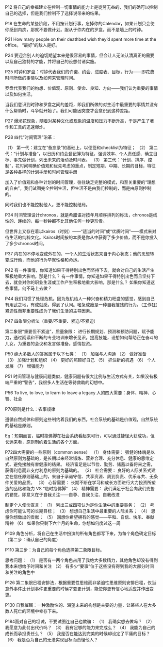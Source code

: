 ﻿P12 将自己的幸福建立在控制一切事情的能力上是徒劳无益的，我们的确可以控制自己的选择，但是我们控制不了选择说带来的结果。

P18 在生命的某些阶段，不用按计划行事，忘掉你的Calendar，如果计划只会使你感到内疚，那就不要做计划。服从于你内在的罗盘，而不是墙上的时钟。

P21 How many people on their deathbed wish they’d spent more time at the office。
“最好”的敌人是好。

P24 要迎合别人的迫切期望本来是很容易的事情，但会让人无法认清真正的需要以及自己独特的才能，并将自己的设想付诸实施。

P25 时钟和罗盘：时钟代表我们的许诺、约会、进度表、目标，行为——即花费时间所做的事情以及如何来管理时间。

罗盘代表我们的构想、价值观、原则、使命、良知、方向——我们认为重要的事情以及如何生活。

当我们意识到时钟和罗盘之间的差距，即我们所做的对生活中最重要的事情并没有什么帮助时，斗争就开始了。我们可能因突变才会意识到这种差距。

P27 爆米花现象，随着对某种文化或现象的温度和压力不断升高，于是产生了著作和工具的迅速爆炸。

P28 四代“时间管理”沿革：

（1） 第一代：建立在“备忘录”的基础上，以便签和checklist为特征；
（2） 第二代：“计划与准备”，以日历和约会登记簿为特征，强调效率、个人责任感、确立目标、事先做计划，列出未来的活动及时间表。
（3） 第三代：“计划、排序、控制”，花时间明确价值观和优先考虑的重点，制定短期、中期、长期的目标，特征是各种各样的计划手册和时间管理手册

加入了价值观和各种计划的时间管理，往往缺乏完整的模式，和至关重要的“理想的自由”。我们试图完全控制生活，但生活不是由我们控制的，而是由原则控制的。

同时我们也不能控制他人，更不能控制结局。

P34 时间管理设计chronos，就是希腊语对按年月顺序排列的称法，chronos是线性的、连续的，每一秒钟都不比其他任何一秒更珍贵。

但世界上又存在着以kairos（时刻）——“适当的时间”或“优质时间”——模式来对待生活的纯粹文化。Kairos时间按的本质是你从中获得了多少价值，而不是你投入了多少chronos时间。

P37 内在的不停地变成外在的，一个人的生活状态来自于内心状态；他的思想转变成行动，而他的行为早就性格和命运。

P42 有一件事情，你知道如果干得特别出色而坚持下去，就会对自己的生活产生积极地重大影响，那是什么？
有一件事情，你知道如果干得特别出色而且坚持下去，就会对你的职业生涯或工作产生积极地重大影响，那是什么？
如果你知道这些事情，何不马上去做？

P44 我们习惯了处理危机，因为危机给人一种兴奋和精力旺盛的感觉，感到自己有用武之地，有成就感，得到了认同。嗜急成瘾是一种自我摧残的行为。（工作狂）紧迫性而非重要性成为了我们生活的主导因素。

P47 四象限分析法（重要/不重要、紧迫/不紧迫）

第二象限“重要但不紧迫”，质量象限：
进行长期规划、预测和预防问题，赋予能力，通过阅读和不断的专业培训来增长见识，提高技能，设想如何帮助正在奋斗的儿女，为重要的会议和发言做准备，感情投资。

P50 绝大多数人的答案属于以下七类：
（1） 加强与人沟通
（2） 做好准备
（3） 加强计划和组织
（4） 更好的照顾好自己
（5） 抓住新的机遇
（6） 个人发展
（7） 增强能力

P51 时间管理与健康问题类似，健康问题有很大比例与生活方式有关，如果没有极端严重的“警告”，我很多人生活在等待救助的幻想中。

P56 To live, to love, to learn to leave a legacy
人的四大需要：身体、精神、心智、社会

P70原则是什么：农事规律

遵循自然规律和原则这些制约着我们的东西，社会系统的基础是价值观，自然系统的基础是原则。

Eg：短期而言，临时抱佛脚在社会系统看起来可行，可以通过捷径大获成功，但长远来看，原则制约着生活的各个方面。

P72四大需要的一些原则（common sense）
（1） 身体需要：
强健的体魄是以自然原则为基础的，是长期以来经常锻炼、营养合理、充分休息、健康的思维定式、避免接触有害健康的结果。
经济富足是以节俭、勤劳、储蓄以备将来之需，获得利息而非支付利息的原则为基础的。
（2） 社会需要：
  良好的人际关系式建立在信任原则基础上的，来自于承诺守信、共享资源、周到负责、优乐与共、无条件关爱的品质。
（3） 心智需要：
  长期不断在学习和成长方面进行大力投资所塑造的品格和能力 VS “临时抱佛脚”
（4） 精神需要：
我们满足于社会向我们兜售的错觉，即意义在于自我关注——自尊、自我关注、自我改进

制定个人使命宣言：
（1） 列出三或四项认为是你生活中的重要事务；
（2） 考虑你可能认可的长期目标；
（3） 想想自己生活中最重要的人际关系；
（4） 思量你想做出的贡献；
（5） 回想你希望拥有的感觉——平和、自信、快乐、奉献精神
（6） 如果你只剩下六个月的生命，你想如何度过这一周

P109 角色分析，将自己在生活中扮演的所有角色都写下来，为每个角色确定目标（第二步：确认自己的角度）

P110 第三步：为自己的每个角色选择第二象限目标。

思考问题：
（1） 是否有一两个角色占用了我绝大多数精力，其他角色却没有得到我本来想给予时间和关注
（2） 有多少“要事”位于这些没有得到我的大部分时间和关注的角色中

P126 第二象限日程安排法，根据重要性思维而非紧迫性思维原则安排日程，仅当意外事件比计划事件更重要的时候才变更计划，能使你更有信心地适应并作出变更。

P130 自我催眠：一种激励性的、渴望未来的构想是主要的力量，让某些人在大多数人死亡的环境中幸存下来。

P184面对自己的坦诚，不要试图连自己也欺骗：
（1） 我确实想去做吗？
（2） 我愿意为此付出代价吗？
（3） 我有足够的能力来完成么？
（4） 我能为自己的成长而承担责任么？
（5） 我是否在能达到完美的时候却设定了平庸的目标？
（6） 我是否为自己的无法实现目标而责怪他人？